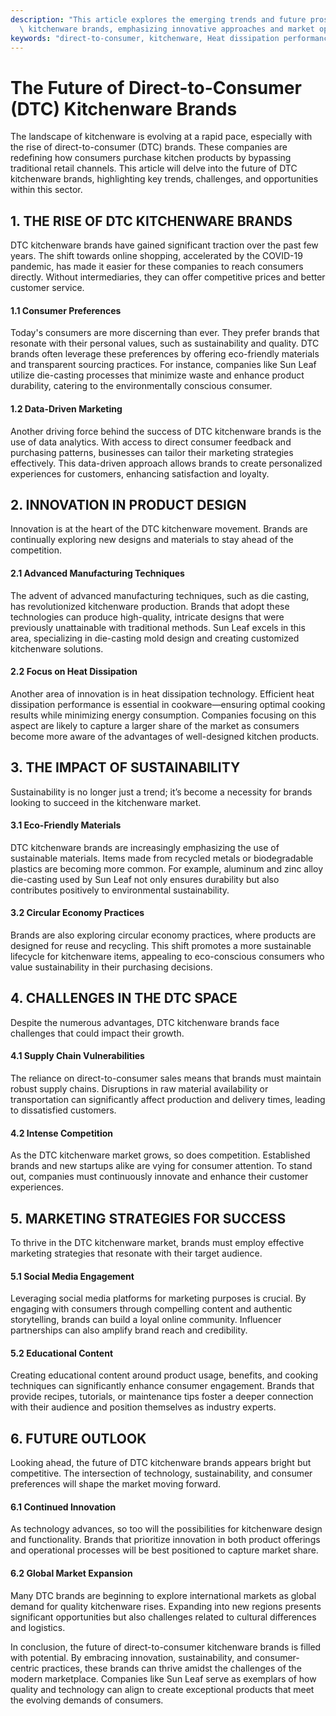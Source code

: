 ```yaml
---
description: "This article explores the emerging trends and future prospects of direct-to-consumer\
  \ kitchenware brands, emphasizing innovative approaches and market opportunities."
keywords: "direct-to-consumer, kitchenware, Heat dissipation performance, Die casting process"
---
```

# The Future of Direct-to-Consumer (DTC) Kitchenware Brands

The landscape of kitchenware is evolving at a rapid pace, especially with the rise of direct-to-consumer (DTC) brands. These companies are redefining how consumers purchase kitchen products by bypassing traditional retail channels. This article will delve into the future of DTC kitchenware brands, highlighting key trends, challenges, and opportunities within this sector.

## 1. THE RISE OF DTC KITCHENWARE BRANDS

DTC kitchenware brands have gained significant traction over the past few years. The shift towards online shopping, accelerated by the COVID-19 pandemic, has made it easier for these companies to reach consumers directly. Without intermediaries, they can offer competitive prices and better customer service.

#### 1.1 Consumer Preferences 

Today's consumers are more discerning than ever. They prefer brands that resonate with their personal values, such as sustainability and quality. DTC brands often leverage these preferences by offering eco-friendly materials and transparent sourcing practices. For instance, companies like Sun Leaf utilize die-casting processes that minimize waste and enhance product durability, catering to the environmentally conscious consumer.

#### 1.2 Data-Driven Marketing

Another driving force behind the success of DTC kitchenware brands is the use of data analytics. With access to direct consumer feedback and purchasing patterns, businesses can tailor their marketing strategies effectively. This data-driven approach allows brands to create personalized experiences for customers, enhancing satisfaction and loyalty.

## 2. INNOVATION IN PRODUCT DESIGN

Innovation is at the heart of the DTC kitchenware movement. Brands are continually exploring new designs and materials to stay ahead of the competition.

#### 2.1 Advanced Manufacturing Techniques

The advent of advanced manufacturing techniques, such as die casting, has revolutionized kitchenware production. Brands that adopt these technologies can produce high-quality, intricate designs that were previously unattainable with traditional methods. Sun Leaf excels in this area, specializing in die-casting mold design and creating customized kitchenware solutions.

#### 2.2 Focus on Heat Dissipation

Another area of innovation is in heat dissipation technology. Efficient heat dissipation performance is essential in cookware—ensuring optimal cooking results while minimizing energy consumption. Companies focusing on this aspect are likely to capture a larger share of the market as consumers become more aware of the advantages of well-designed kitchen products.

## 3. THE IMPACT OF SUSTAINABILITY

Sustainability is no longer just a trend; it’s become a necessity for brands looking to succeed in the kitchenware market.

#### 3.1 Eco-Friendly Materials

DTC kitchenware brands are increasingly emphasizing the use of sustainable materials. Items made from recycled metals or biodegradable plastics are becoming more common. For example, aluminum and zinc alloy die-casting used by Sun Leaf not only ensures durability but also contributes positively to environmental sustainability.

#### 3.2 Circular Economy Practices

Brands are also exploring circular economy practices, where products are designed for reuse and recycling. This shift promotes a more sustainable lifecycle for kitchenware items, appealing to eco-conscious consumers who value sustainability in their purchasing decisions.

## 4. CHALLENGES IN THE DTC SPACE

Despite the numerous advantages, DTC kitchenware brands face challenges that could impact their growth.

#### 4.1 Supply Chain Vulnerabilities

The reliance on direct-to-consumer sales means that brands must maintain robust supply chains. Disruptions in raw material availability or transportation can significantly affect production and delivery times, leading to dissatisfied customers.

#### 4.2 Intense Competition 

As the DTC kitchenware market grows, so does competition. Established brands and new startups alike are vying for consumer attention. To stand out, companies must continuously innovate and enhance their customer experiences.

## 5. MARKETING STRATEGIES FOR SUCCESS

To thrive in the DTC kitchenware market, brands must employ effective marketing strategies that resonate with their target audience.

#### 5.1 Social Media Engagement

Leveraging social media platforms for marketing purposes is crucial. By engaging with consumers through compelling content and authentic storytelling, brands can build a loyal online community. Influencer partnerships can also amplify brand reach and credibility.

#### 5.2 Educational Content

Creating educational content around product usage, benefits, and cooking techniques can significantly enhance consumer engagement. Brands that provide recipes, tutorials, or maintenance tips foster a deeper connection with their audience and position themselves as industry experts.

## 6. FUTURE OUTLOOK

Looking ahead, the future of DTC kitchenware brands appears bright but competitive. The intersection of technology, sustainability, and consumer preferences will shape the market moving forward.

#### 6.1 Continued Innovation 

As technology advances, so too will the possibilities for kitchenware design and functionality. Brands that prioritize innovation in both product offerings and operational processes will be best positioned to capture market share.

#### 6.2 Global Market Expansion

Many DTC brands are beginning to explore international markets as global demand for quality kitchenware rises. Expanding into new regions presents significant opportunities but also challenges related to cultural differences and logistics.

In conclusion, the future of direct-to-consumer kitchenware brands is filled with potential. By embracing innovation, sustainability, and consumer-centric practices, these brands can thrive amidst the challenges of the modern marketplace. Companies like Sun Leaf serve as exemplars of how quality and technology can align to create exceptional products that meet the evolving demands of consumers.
